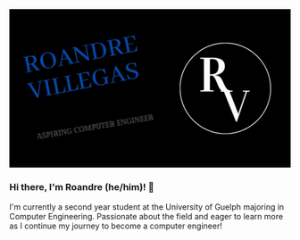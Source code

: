 <img src = images/img_for_readme.jpg> 

### Hi there, I'm Roandre (he/him)! 👋

I'm currently a second year student at the University of Guelph majoring in Computer Engineering.  Passionate about the field and eager to learn more as I continue my journey to become a computer engineer! 

<!--
**RoandreVillegas/RoandreVillegas** is a ✨ _special_ ✨ repository because its `README.md` (this file) appears on your GitHub profile.

Here are some ideas to get you started:

- 🔭 I’m currently working on ...
- 🌱 I’m currently learning ...
- 👯 I’m looking to collaborate on ...
- 🤔 I’m looking for help with ...
- 💬 Ask me about ...
- 📫 How to reach me: ...
- 😄 Pronouns: ...
- ⚡ Fun fact: ...
-->

